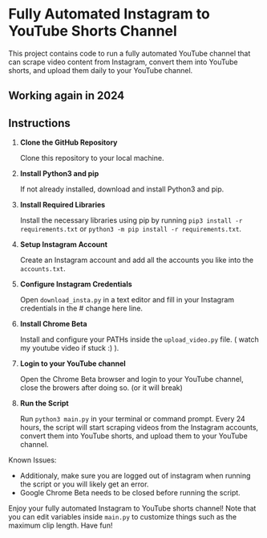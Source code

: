 # Fully Automated Instagram to YouTube Shorts Channel

This project contains code to run a fully automated YouTube channel that can scrape video content from Instagram, convert them into YouTube shorts, and upload them daily to your YouTube channel.

## Working again in 2024 ##

## Instructions

1. **Clone the GitHub Repository**

   Clone this repository to your local machine.

2. **Install Python3 and pip**

   If not already installed, download and install Python3 and pip.

3. **Install Required Libraries**

   Install the necessary libraries using pip by running `pip3 install -r requirements.txt` or `python3 -m pip install -r requirements.txt`.

4. **Setup Instagram Account**

   Create an Instagram account and add all the accounts you like into the `accounts.txt`.

5. **Configure Instagram Credentials**

   Open `download_insta.py` in a text editor and fill in your Instagram credentials in the # change here line.
   
7. **Install Chrome Beta**

   Install and configure your PATHs inside the `upload_video.py` file. ( watch my youtube video if stuck :) ).

8. **Login to your YouTube channel**

   Open the Chrome Beta browser and login to your YouTube channel, close the browers after doing so. (or it will break)

9. **Run the Script**

   Run `python3 main.py` in your terminal or command prompt. Every 24 hours, the script will start scraping videos from the Instagram accounts, convert them into YouTube shorts, and upload them to your YouTube channel.

Known Issues: 
- Additionaly, make sure you are logged out of instagram when running the script or you will likely get an error.
- Google Chrome Beta needs to be closed before running the script.

Enjoy your fully automated Instagram to YouTube shorts channel! Note that you can edit variables inside `main.py` to customize things such as the maximum clip length. Have fun!
